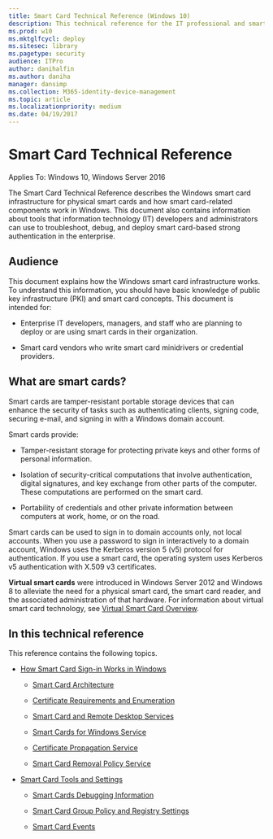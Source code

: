 ```yaml
---
title: Smart Card Technical Reference (Windows 10)
description: This technical reference for the IT professional and smart card developer describes the Windows smart card infrastructure for physical smart cards and how smart card-related components work in Windows.
ms.prod: w10
ms.mktglfcycl: deploy
ms.sitesec: library
ms.pagetype: security
audience: ITPro
author: danihalfin
ms.author: daniha
manager: dansimp
ms.collection: M365-identity-device-management
ms.topic: article
ms.localizationpriority: medium
ms.date: 04/19/2017
---
```


# Smart Card Technical Reference

Applies To: Windows 10, Windows Server 2016

The Smart Card Technical Reference describes the Windows smart card infrastructure for physical smart cards and how smart card-related components work in Windows. This document also contains information about tools that information technology (IT) developers and administrators can use to troubleshoot, debug, and deploy smart card-based strong authentication in the enterprise.

## Audience

This document explains how the Windows smart card infrastructure works. To understand this information, you should have basic knowledge of public key infrastructure (PKI) and smart card concepts. This document is intended for:

-   Enterprise IT developers, managers, and staff who are planning to deploy or are using smart cards in their organization.

-   Smart card vendors who write smart card minidrivers or credential providers.

## What are smart cards?

Smart cards are tamper-resistant portable storage devices that can enhance the security of tasks such as authenticating clients, signing code, securing e-mail, and signing in with a Windows domain account.

Smart cards provide:

-   Tamper-resistant storage for protecting private keys and other forms of personal information.

-   Isolation of security-critical computations that involve authentication, digital signatures, and key exchange from other parts of the computer. These computations are performed on the smart card.

-   Portability of credentials and other private information between computers at work, home, or on the road.

Smart cards can be used to sign in to domain accounts only, not local accounts. When you use a password to sign in interactively to a domain account, Windows uses the Kerberos version 5 (v5) protocol for authentication. If you use a smart card, the operating system uses Kerberos v5 authentication with X.509 v3 certificates.

**Virtual smart cards** were introduced in Windows Server 2012 and Windows 8 to alleviate the need for a physical smart card, the smart card reader, and the associated administration of that hardware. For information about virtual smart card technology, see [Virtual Smart Card Overview](../virtual-smart-cards/virtual-smart-card-overview.md).

## In this technical reference

This reference contains the following topics.

-   [How Smart Card Sign-in Works in Windows](smart-card-how-smart-card-sign-in-works-in-windows.md)

    -   [Smart Card Architecture](smart-card-architecture.md)

    -   [Certificate Requirements and Enumeration](smart-card-certificate-requirements-and-enumeration.md)

    -   [Smart Card and Remote Desktop Services](smart-card-and-remote-desktop-services.md)

    -   [Smart Cards for Windows Service](smart-card-smart-cards-for-windows-service.md)

    -   [Certificate Propagation Service](smart-card-certificate-propagation-service.md)

    -   [Smart Card Removal Policy Service](smart-card-removal-policy-service.md)

-   [Smart Card Tools and Settings](smart-card-tools-and-settings.md)

    -   [Smart Cards Debugging Information](smart-card-debugging-information.md)

    -   [Smart Card Group Policy and Registry Settings](smart-card-group-policy-and-registry-settings.md)

    -   [Smart Card Events](smart-card-events.md)

